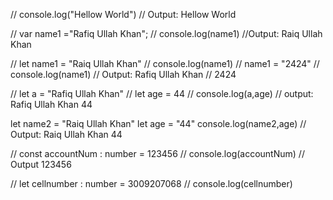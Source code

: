 // console.log("Hellow World")
// Output: Hellow World

// var name1 ="Rafiq Ullah Khan";
// console.log(name1)
//Output: Raiq Ullah Khan

// let name1 = "Raiq Ullah Khan"
// console.log(name1)
// name1 = "2424"
// console.log(name1)
// Output: Rafiq Ullah Khan
//         2424

// let a = "Rafiq Ullah Khan"
// let age = 44
// console.log(a,age)
// output: Rafiq Ullah Khan 44

let name2 = "Raiq Ullah Khan"
let age = "44"
console.log(name2,age)
// Output: Raiq Ullah Khan 44

// const accountNum : number = 123456
// console.log(accountNum)
// Output 123456

// let cellnumber : number = 3009207068
// console.log(cellnumber) 
